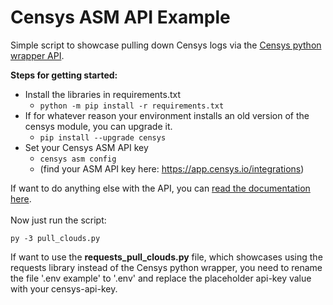 # Censys ASM API Example
Simple script to showcase pulling down Censys logs via the [Censys python wrapper API](https://github.com/censys/censys-python).

**Steps for getting started:**
- Install the libraries in requirements.txt
   - ```python -m pip install -r requirements.txt```
- If for whatever reason your environment installs an old version of the censys module, you can upgrade it.
   - ```pip install --upgrade censys```
- Set your Censys ASM API key
   - ```censys asm config```
   - (find your ASM API key here: https://app.censys.io/integrations)

If want to do anything else with the API, you can [read the documentation here](https://censys-python.readthedocs.io/en/stable/usage-asm.html).
\
\
Now just run the script:
``` 
py -3 pull_clouds.py
```
If want to use the **requests_pull_clouds.py** file, which showcases using the requests library instead of the Censys python wrapper, you need to rename the file '.env example' to '.env' and replace the placeholder api-key value with your censys-api-key.
